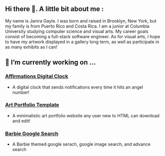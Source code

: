 ## Hi there 👋. A little bit about me :

My name is Janira Gayle. I was born and raised in Brooklyn, New York, but my family is from Puerto Rico and Costa Rica. I am a junior at Columbia University studying computer science and visual arts. My career goals consist of becoming a full-stack software engineer. As for visual arts, I hope to have my artwork displayed in a gallery long term, as well as participate in as many exhibits as I can!



## 🔭 I’m currently working on ...
###  [Affirmations Digital Clock](https://github.com/janiragayle/Affirmations-Clock)
- A digital clock that sends notifications every time it hits an angel number!
###  [Art Portfolio Template](https://github.com/janiragayle/Art-Portfolio-Template)
- A minimalistic art portfolio website any user new to HTML can download and edit!
###  [Barbie Google Search](https://github.com/janiragayle/Barbie-Google-Search)
- A Barbie themed google serach, google image search, and advance search

<!--
**janiragayle/JaniraGayle** is a ✨ _special_ ✨ repository because its `README.md` (this file) appears on your GitHub profile.

Here are some ideas to get you started:

- 🔭 I’m currently working on ...
- 🌱 I’m currently learning ...
- 👯 I’m looking to collaborate on ...
- 🤔 I’m looking for help with ...
- 💬 Ask me about ...
- 📫 How to reach me: ...
- 😄 Pronouns: ...
- ⚡ Fun fact: ...
-->
